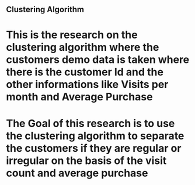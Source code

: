 ## Clustering Algorithm 
# This is the research on the clustering algorithm where the customers demo data is taken where there is the customer Id and the other informations like Visits per month and Average Purchase
# The Goal of this research is to use the clustering algorithm to separate the customers if they are regular or irregular on the basis of the visit count and average purchase
